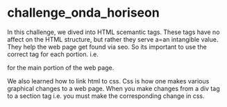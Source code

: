 # challenge_onda_horiseon

In this challenge, we dived into HTML scemantic tags. These tags have no affect on the HTML structure, but rather they serve a=an intangible value. They help the web page get found via seo. So its important to use the correct tag for each portion. i.e. <main ></main> for the main portion of the web page.

We also learned how to link html to css. Css is how one makes various graphical changes to a web page. 
When you make changes from a div tag to a section tag i.e. you must make the corresponding change in css. 
